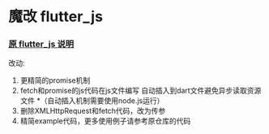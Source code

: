 # 魔改 flutter_js

### [原 flutter_js 说明](https://github.com/abner/flutter_js/readme.md)

改动:

1. 更精简的promise机制
2. fetch和promise的js代码在js文件编写 自动插入到dart文件避免异步读取资源文件
   *（自动插入机制需要使用node.js运行）
3. 删除XMLHttpRequest和fetch代码，改为传参
4. 精简example代码，更多使用例子请参考原仓库的代码